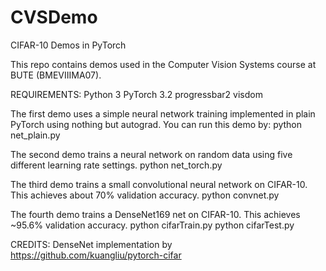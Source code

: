 # CVSDemo
CIFAR-10 Demos in PyTorch

This repo contains demos used in the Computer Vision Systems course at BUTE (BMEVIIIMA07).

REQUIREMENTS:
Python 3
PyTorch 3.2
progressbar2
visdom

The first demo uses a simple neural network training implemented in plain PyTorch using nothing but autograd. You can run this demo by:
python net_plain.py

The second demo trains a neural network on random data using five different learning rate settings.
python net_torch.py

The third demo trains a small convolutional neural network on CIFAR-10. This achieves about 70% validation accuracy.
python convnet.py

The fourth demo trains a DenseNet169 net on CIFAR-10. This achieves ~95.6% validation accuracy.
python cifarTrain.py
python cifarTest.py

CREDITS:
DenseNet implementation by https://github.com/kuangliu/pytorch-cifar
